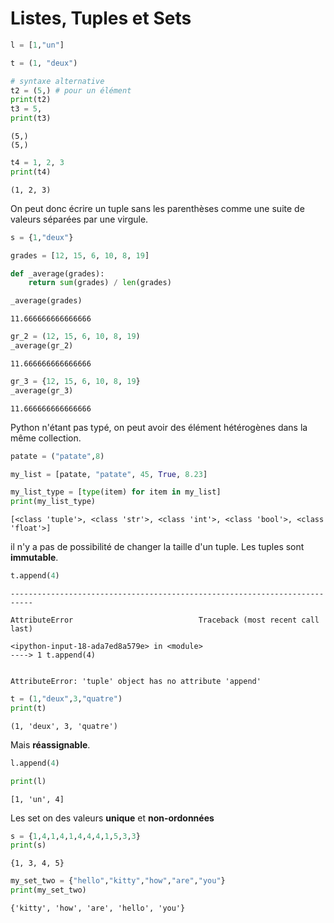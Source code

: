 
# Listes, Tuples et Sets


```python
l = [1,"un"]
```


```python
t = (1, "deux")
```


```python
# syntaxe alternative
t2 = (5,) # pour un élément
print(t2)
t3 = 5,
print(t3)
```

    (5,)
    (5,)



```python
t4 = 1, 2, 3
print(t4)
```

    (1, 2, 3)


On peut donc écrire un tuple sans les parenthèses comme une suite de valeurs séparées par une virgule.


```python
s = {1,"deux"}
```


```python
grades = [12, 15, 6, 10, 8, 19]

def _average(grades):
    return sum(grades) / len(grades)

_average(grades)
```




    11.666666666666666




```python
gr_2 = (12, 15, 6, 10, 8, 19)
_average(gr_2)
```




    11.666666666666666




```python
gr_3 = {12, 15, 6, 10, 8, 19}
_average(gr_3)
```




    11.666666666666666



Python n'étant pas typé, on peut avoir des élément hétérogènes dans la même collection.


```python
patate = ("patate",8)

my_list = [patate, "patate", 45, True, 8.23]

my_list_type = [type(item) for item in my_list]
print(my_list_type)
```

    [<class 'tuple'>, <class 'str'>, <class 'int'>, <class 'bool'>, <class 'float'>]


il n'y a pas de possibilité de changer la taille d'un tuple.
Les tuples sont **immutable**.


```python
t.append(4)
```


    ---------------------------------------------------------------------------
    
    AttributeError                            Traceback (most recent call last)
    
    <ipython-input-18-ada7ed8a579e> in <module>
    ----> 1 t.append(4)


    AttributeError: 'tuple' object has no attribute 'append'



```python
t = (1,"deux",3,"quatre")
print(t)
```

    (1, 'deux', 3, 'quatre')

Mais **réassignable**.




```python
l.append(4)
```


```python
print(l)
```

    [1, 'un', 4]


Les set on des valeurs **unique** et **non-ordonnées**


```python
s = {1,4,1,4,1,4,4,4,1,5,3,3}
print(s)
```

    {1, 3, 4, 5}



```python
my_set_two = {"hello","kitty","how","are","you"}
print(my_set_two)
```

    {'kitty', 'how', 'are', 'hello', 'you'}

